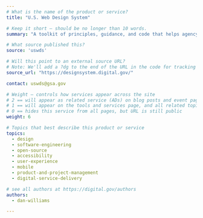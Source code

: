 ```yaml
---
# What is the name of the product or service?
title: "U.S. Web Design System"

# Keep it short — should be no longer than 10 words.
summary: "A toolkit of principles, guidance, and code that helps agency digital teams build accessible, mobile-friendly government websites for the American public. "

# What source published this?
source: 'uswds'

# Will this point to an external source URL?
# Note: We'll add a ?dg to the end of the URL in the code for tracking purposes
source_url: "https://designsystem.digital.gov/"

contact: uswds@gsa.gov

# Weight — controls how services appear across the site
# 2 == will appear as related service (ADs) on blog posts and event pages
# 1 == will appear on the tools and services page, and all related topic pages
# 0 == hides this service from all pages, but URL is still public
weight: 6

# Topics that best describe this product or service
topics:
  - design
  - software-engineering
  - open-source
  - accessibility
  - user-experience
  - mobile
  - product-and-project-management
  - digital-service-delivery

# see all authors at https://digital.gov/authors
authors:
  - dan-williams

---
```


